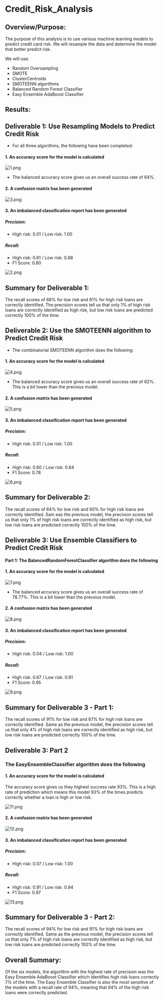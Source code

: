 # Credit_Risk_Analysis

## Overview/Purpose:
The purpose of this analysis is to use various machine learning models to predict credit card risk. We will resample the data and determine the model that better predict risk.

We will use:
* Random Oversampling 
* SMOTE
* ClusterCentroids
* SMOTEENN algorithms 
* Balanced Random Forest Classifier
* Easy Ensemble AdaBoost Classifier

## Results:
## Deliverable 1: Use Resampling Models to Predict Credit Risk

* For all three algorithms, the following have been completed:

#### 1. An accuracy score for the model is calculated
![1.png](https://github.com/LucyPill/Credit_Risk_Analysis/blob/main/images/1.png)

* The balanced accuracy score gives us an overall success rate of 64%.

#### 2. A confusion matrix has been generated

![3.png](https://github.com/LucyPill/Credit_Risk_Analysis/blob/main/images/3.png)

#### 3. An imbalanced classification report has been generated
##### Precision:
*  High risk: 0.01 / Low risk: 1.00
##### Recall: 
* High risk: 0.61 / Low risk: 0.68
* F1 Score: 0.80

![2.png](https://github.com/LucyPill/Credit_Risk_Analysis/blob/main/images/2.png)

## Summary for Deliverable 1:
The recall scores of 68% for low risk and 61% for high risk loans are correctly identified.
The precision scores tell us that only 1% of high risk loans are correctly identified as high risk, but low risk loans are predicted correctly 100% of the time.

## Deliverable 2: Use the SMOTEENN algorithm to Predict Credit Risk

* The combinatorial SMOTEENN algorithm does the following:

#### 1. An accuracy score for the model is calculated
![4.png](https://github.com/LucyPill/Credit_Risk_Analysis/blob/main/images/4.png)

* The balanced accuracy score gives us an overall success rate of 62%. This is a bit lower than the prevoius model.

#### 2. A confusion matrix has been generated

![5.png](https://github.com/LucyPill/Credit_Risk_Analysis/blob/main/images/5.png)

#### 3. An imbalanced classification report has been generated
##### Precision:
*  High risk: 0.01 / Low risk: 1.00
##### Recall: 
* High risk: 0.60 / Low risk: 0.64
* F1 Score: 0.78

![6.png](https://github.com/LucyPill/Credit_Risk_Analysis/blob/main/images/6.png)

## Summary for Deliverable 2:
The recall scores of 64% for low risk and 60% for high risk loans are correctly identified.
Sam eas the previous model, the precision scores tell us that only 1% of high risk loans are correctly identified as high risk, but low risk loans are predicted correctly 100% of the time.


## Deliverable 3: Use Ensemble Classifiers to Predict Credit Risk

#### Part 1: The BalancedRandomForestClassifier algorithm does the following

#### 1. An accuracy score for the model is calculated
![7.png](https://github.com/LucyPill/Credit_Risk_Analysis/blob/main/images/7.png)

* The balanced accuracy score gives us an overall success rate of 78.77%. This is a bit lower than the prevoius model.

#### 2. A confusion matrix has been generated

![8.png](https://github.com/LucyPill/Credit_Risk_Analysis/blob/main/images/8.png)

#### 3. An imbalanced classification report has been generated
##### Precision:
*  High risk: 0.04 / Low risk: 1.00
##### Recall: 
* High risk: 0.67 / Low risk: 0.91
* F1 Score: 0.95

![9.png](https://github.com/LucyPill/Credit_Risk_Analysis/blob/main/images/9.png)

## Summary for Deliverable 3 - Part 1:
The recall scores of 91% for low risk and 67% for high risk loans are correctly identified.
Same as the previous model, the precision scores tell us that only 4% of high risk loans are correctly identified as high risk, but low risk loans are predicted correctly 100% of the time.

## Deliverable 3: Part 2 
### The EasyEnsembleClassifier algorithm does the following

#### 1. An accuracy score for the model is calculated

The accuracy score gives us they highest success rate 93%. This is a high rate of prediction which means this model 93% of the times predicts correctly whether a loan is high or low risk.

![11.png](https://github.com/LucyPill/Credit_Risk_Analysis/blob/main/images/11.png)

#### 2. A confusion matrix has been generated

![12.png](https://github.com/LucyPill/Credit_Risk_Analysis/blob/main/images/12.png)

#### 3. An imbalanced classification report has been generated
##### Precision:
*  High risk: 0.07 / Low risk: 1.00
##### Recall: 
* High risk: 0.91 / Low risk: 0.94
* F1 Score: 0.97

![13.png](https://github.com/LucyPill/Credit_Risk_Analysis/blob/main/images/13.png)

## Summary for Deliverable 3 - Part 2:
The recall scores of 94% for low risk and 91% for high risk loans are correctly identified.
Same as the previous model, the precision scores tell us that only 7% of high risk loans are correctly identified as high risk, but low risk loans are predicted correctly 100% of the time.

## Overall Summary:
Of the six models, the algorithm with the highest rate of precision was the Easy Ensemble AdaBoost Classifier which identifies high risk loans correctly 7% of the time. The Easy Ensemble Classifier is also the most sensitive of the models with a recall rate of 94%, meaning that 94% of the high risk loans were correctly predicted.
